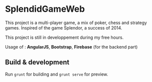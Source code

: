 # SplendidGameWeb

This project is a multi-player game, a mix of poker, chess and strategy games. Inspired of the game Splendor, a success of 2014.

This project is still in developpement during my free hours.

Usage of : **AngularJS**, **Bootstrap**, **Firebase** (for the backend part)

## Build & development

Run `grunt` for building and `grunt serve` for preview.
